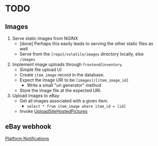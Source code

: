 # TODO

## Images

1. Serve static images from NGINX
    * [done] Perhaps this easily leads to serving the other static files as well
    * Serve from the `[repo]/volatile/images` directory locally, else `/images`
2. Implement image uploads through `frontend`/`inventory`.
    * Simple file upload UI
    * Create `item_image` record in the database.
    * Expect the image URI to be `[images]/[item_image_id]`
        * Write a small "uri generator" method
    * Store the image file at the expected URI.
3. Upload images to eBay
    * Get all images associated with a given item. 
        * `select * from item_image where item_id = [id]`
    * Invoke [UploadSiteHostedPictures](https://developer.ebay.com/Devzone/XML/docs/Reference/eBay/UploadSiteHostedPictures.html)

## eBay webhook

[Platform Notifications](https://developer.ebay.com/api-docs/static/platform-notifications-landing.html)

